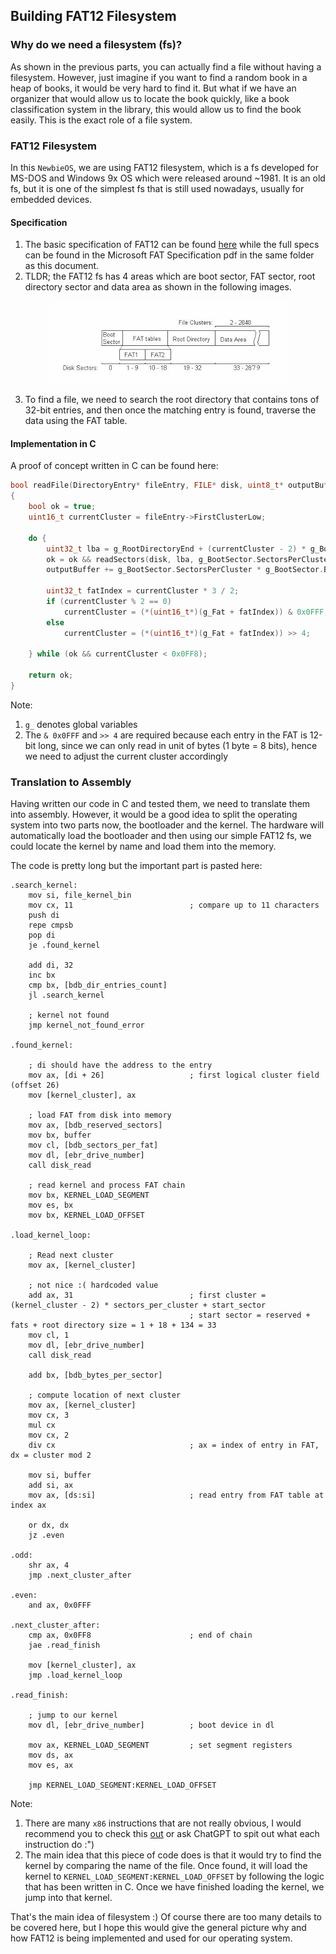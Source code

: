 ## Building FAT12 Filesystem

### Why do we need a filesystem (fs)?

As shown in the previous parts, you can actually find a file without having a filesystem.
However, just imagine if you want to find a random book in a heap of books, it would be
very hard to find it. But what if we have an organizer that would allow us to locate the book
quickly, like a book classification system in the library, this would allow us to find the book easily.
This is the exact role of a file system.

### FAT12 Filesystem

In this `NewbieOS`, we are using FAT12 filesystem, which is a fs developed for MS-DOS and Windows 9x OS which were
released
around ~1981. It is an old fs, but it is one of the simplest fs that is still used nowadays, usually for embedded
devices.

#### Specification

1. The basic specification of FAT12 can be found [here](https://wiki.osdev.org/FAT) while the full specs can be found in
   the Microsoft FAT Specification pdf in the same folder as this document.
2. TLDR; the FAT12 fs has 4 areas which are boot sector, FAT sector, root directory sector and data area as shown in the
   following images.

<p align="center">
    <img src="fat12.png">
</p>

3. To find a file, we need to search the root directory that contains tons of 32-bit entries, and then once the matching
   entry is found, traverse the data using the FAT table.

#### Implementation in C

A proof of concept written in C can be found here:

```C
bool readFile(DirectoryEntry* fileEntry, FILE* disk, uint8_t* outputBuffer)
{
    bool ok = true;
    uint16_t currentCluster = fileEntry->FirstClusterLow;

    do {
        uint32_t lba = g_RootDirectoryEnd + (currentCluster - 2) * g_BootSector.SectorsPerCluster;
        ok = ok && readSectors(disk, lba, g_BootSector.SectorsPerCluster, outputBuffer);
        outputBuffer += g_BootSector.SectorsPerCluster * g_BootSector.BytesPerSector;

        uint32_t fatIndex = currentCluster * 3 / 2;
        if (currentCluster % 2 == 0)
            currentCluster = (*(uint16_t*)(g_Fat + fatIndex)) & 0x0FFF;
        else
            currentCluster = (*(uint16_t*)(g_Fat + fatIndex)) >> 4;

    } while (ok && currentCluster < 0x0FF8);

    return ok;
}
```

Note:

1. `g_` denotes global variables
2. The `& 0x0FFF` and `>> 4` are required because each entry in the FAT is 12-bit long, since we can only read in unit
   of bytes (1 byte = 8 bits), hence we need to adjust the current cluster accordingly

### Translation to Assembly

Having written our code in C and tested them, we need to translate them into assembly. However, it would be a good idea
to split the operating system into two parts now, the bootloader and the kernel. The hardware will automatically load
the bootloader and then using our simple FAT12 fs, we could locate the kernel by name and load them into the memory.

The code is pretty long but the important part is pasted here:

```assembly
.search_kernel:
    mov si, file_kernel_bin
    mov cx, 11                          ; compare up to 11 characters
    push di
    repe cmpsb
    pop di
    je .found_kernel

    add di, 32
    inc bx
    cmp bx, [bdb_dir_entries_count]
    jl .search_kernel

    ; kernel not found
    jmp kernel_not_found_error

.found_kernel:

    ; di should have the address to the entry
    mov ax, [di + 26]                   ; first logical cluster field (offset 26)
    mov [kernel_cluster], ax

    ; load FAT from disk into memory
    mov ax, [bdb_reserved_sectors]
    mov bx, buffer
    mov cl, [bdb_sectors_per_fat]
    mov dl, [ebr_drive_number]
    call disk_read

    ; read kernel and process FAT chain
    mov bx, KERNEL_LOAD_SEGMENT
    mov es, bx
    mov bx, KERNEL_LOAD_OFFSET

.load_kernel_loop:
    
    ; Read next cluster
    mov ax, [kernel_cluster]
    
    ; not nice :( hardcoded value
    add ax, 31                          ; first cluster = (kernel_cluster - 2) * sectors_per_cluster + start_sector
                                        ; start sector = reserved + fats + root directory size = 1 + 18 + 134 = 33
    mov cl, 1
    mov dl, [ebr_drive_number]
    call disk_read

    add bx, [bdb_bytes_per_sector]

    ; compute location of next cluster
    mov ax, [kernel_cluster]
    mov cx, 3
    mul cx
    mov cx, 2
    div cx                              ; ax = index of entry in FAT, dx = cluster mod 2

    mov si, buffer
    add si, ax
    mov ax, [ds:si]                     ; read entry from FAT table at index ax

    or dx, dx
    jz .even

.odd:
    shr ax, 4
    jmp .next_cluster_after

.even:
    and ax, 0x0FFF

.next_cluster_after:
    cmp ax, 0x0FF8                      ; end of chain
    jae .read_finish

    mov [kernel_cluster], ax
    jmp .load_kernel_loop

.read_finish:
    
    ; jump to our kernel
    mov dl, [ebr_drive_number]          ; boot device in dl

    mov ax, KERNEL_LOAD_SEGMENT         ; set segment registers
    mov ds, ax
    mov es, ax

    jmp KERNEL_LOAD_SEGMENT:KERNEL_LOAD_OFFSET
```

Note:

1. There are many `x86` instructions that are not really obvious, I would recommend you to check
   this [out](https://en.wikipedia.org/wiki/X86_instruction_listings#:~:text=The%20x86%20instruction%20set%20refers,and%20executed%20on%20the%20processor.)
   or ask ChatGPT to spit out what each instruction do :")
2. The main idea that this piece of code does is that it would try to find the kernel by comparing the name of the file.
   Once found, it will load the kernel to `KERNEL_LOAD_SEGMENT:KERNEL_LOAD_OFFSET` by following the logic that has been
   written in C. Once we have finished loading the kernel, we jump into that kernel.

That's the main idea of filesystem :) Of course there are too many details to be covered here, but I hope this would
give the general picture why and how FAT12 is being implemented and used for our operating system.